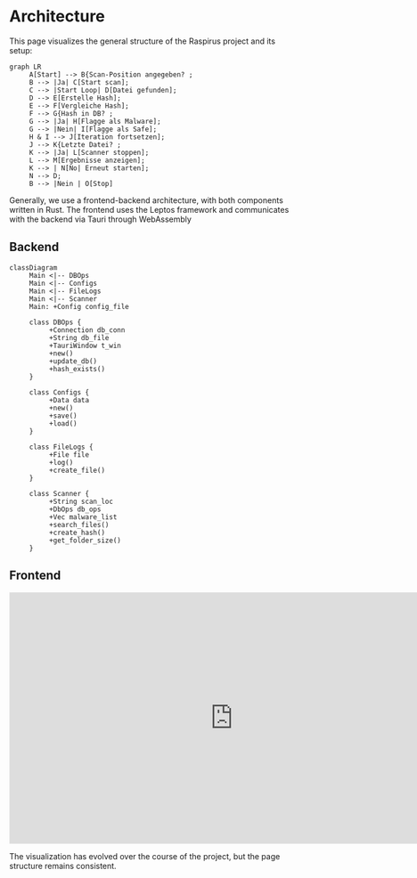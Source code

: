 # Architecture

This page visualizes the general structure of the Raspirus project and its setup:

```mermaid
graph LR
     A[Start] --> B{Scan-Position angegeben? ;
     B --> |Ja| C[Start scan];
     C --> |Start Loop| D[Datei gefunden];
     D --> E[Erstelle Hash];
     E --> F[Vergleiche Hash];
     F --> G{Hash in DB? ;
     G --> |Ja| H[Flagge als Malware];
     G --> |Nein| I[Flagge als Safe];
     H & I --> J[Iteration fortsetzen];
     J --> K{Letzte Datei? ;
     K --> |Ja| L[Scanner stoppen];
     L --> M[Ergebnisse anzeigen];
     K --> | N[No| Erneut starten];
     N --> D;
     B --> |Nein | O[Stop]
```

Generally, we use a frontend-backend architecture, with both components written in Rust. The frontend uses the Leptos framework and communicates with the backend via Tauri through WebAssembly

## Backend

```mermaid
classDiagram
     Main <|-- DBOps
     Main <|-- Configs
     Main <|-- FileLogs
     Main <|-- Scanner
     Main: +Config config_file

     class DBOps {
          +Connection db_conn
          +String db_file
          +TauriWindow t_win
          +new()
          +update_db()
          +hash_exists()
     }

     class Configs {
          +Data data
          +new()
          +save()
          +load()
     }

     class FileLogs {
          +File file
          +log()
          +create_file()
     }

     class Scanner {
          +String scan_loc
          +DbOps db_ops
          +Vec malware_list
          +search_files()
          +create_hash()
          +get_folder_size()
     }
```

## Frontend

<iframe title="The original Raspirus project on Figma" style="border: 1px solid rgba(0, 0, 0, 0.1);" width="800" height="450" src="https://www.figma.com/embed?embed_host=share&url=https%3A%2F%2Fwww.figma.com%2Ffile%2FpkgpwieNbhYiOi4Gz6Uyt6%2FRaspirus%3Fnode-id%3D0%253A1%26t%3DGr4YG3Ynv24YVlz2-1" allowfullscreen></iframe> 

The visualization has evolved over the course of the project, but the page structure remains consistent.
